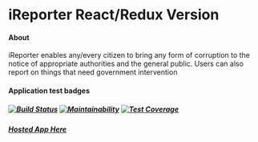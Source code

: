 # iReporter React/Redux Version

#### About
iReporter enables any/every citizen to bring any form of corruption to the notice of appropriate authorities and the general public. Users can also report on things that need government intervention

#### Application test badges
##### [![Build Status](https://travis-ci.com/AtamaZack/Ireporter-Frontend-React.svg?branch=develop)](https://travis-ci.com/AtamaZack/Ireporter-Frontend-React) [![Maintainability](https://api.codeclimate.com/v1/badges/632839a45a87af7b0701/maintainability)](https://codeclimate.com/github/AtamaZack/Ireporter-Frontend-React/maintainability) [![Test Coverage](https://api.codeclimate.com/v1/badges/632839a45a87af7b0701/test_coverage)](https://codeclimate.com/github/AtamaZack/Ireporter-Frontend-React/test_coverage)

##### [Hosted App Here](https://ireporter-reactjs-frontend.herokuapp.com/)

